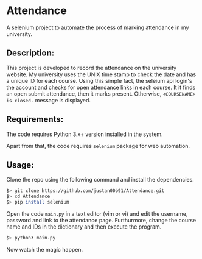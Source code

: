 # Attendance
A selenium project to automate the process of marking attendance in my university.

## Description:
  This project is developed to record the attendance on the university website. My university uses the UNIX time stamp to check the date and has a unique ID
  for each course. Using this simple fact, the seleium api login's the account and checks for open attendance links in each course.
  It it finds an open submit attendance, then it marks present. Otherwise, `<COURSENAME> is closed.` message is displayed.
  
## Requirements:
  The code requires Python 3.x+ version installed in the system.
  
  Apart from that, the code requires `selenium` package for web automation.

## Usage:
  Clone the repo using the following command and install the dependencies.
  ```bash
  $> git clone https://github.com/justan00b91/Attendance.git
  $> cd Attendance
  $> pip install selenium
  ```
  
  Open the code `main.py` in a text editor (vim or vi) and edit the username, password and link to the attendance page.
  Furthurmore, change the course name and IDs in the dictionary and then execute the program.
  ```bash
  $> python3 main.py
  ```
  
  Now watch the magic happen.
